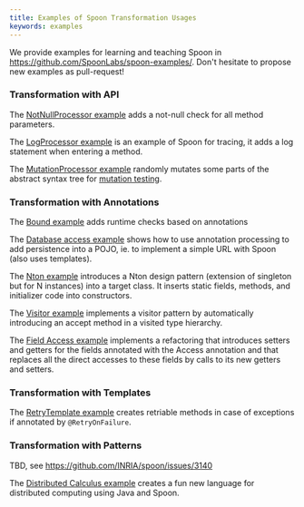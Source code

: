 ```yaml
---
title: Examples of Spoon Transformation Usages
keywords: examples
---
```


We provide examples for learning and teaching Spoon in <https://github.com/SpoonLabs/spoon-examples/>. Don't hesitate to propose new examples as pull-request!

### Transformation with API

The [NotNullProcessor example](https://github.com/SpoonLabs/spoon-examples/blob/master/src/main/java/fr/inria/gforge/spoon/transformation/notnullcheck/NotNullCheckAdderProcessor.java) adds a not-null check for all method parameters.

The [LogProcessor example](https://github.com/SpoonLabs/spoon-examples/blob/master/src/main/java/fr/inria/gforge/spoon/transformation/autologging/LogProcessor.java) is an example of Spoon for tracing, it adds a log statement when entering a method.

The [MutationProcessor example](https://github.com/SpoonLabs/spoon-examples/tree/master/src/main/java/fr/inria/gforge/spoon/transformation/mutation) randomly mutates some parts of the abstract syntax tree for [mutation testing](http://en.wikipedia.org/wiki/Mutation_testing).

### Transformation with Annotations 

The [Bound example](https://github.com/SpoonLabs/spoon-examples/tree/master/src/main/java/fr/inria/gforge/spoon/transformation/bound) adds runtime checks based on annotations

The [Database access example](https://github.com/SpoonLabs/spoon-examples/tree/master/src/main/java/fr/inria/gforge/spoon/transformation/dbaccess) shows how to use annotation processing to add persistence into a POJO, ie. to implement a simple URL with Spoon (also uses templates).

The [Nton example](https://gforge.inria.fr/scm/viewvc.php/trunk/spoon-examples/src/main/java/spoon/examples/nton/?root=spoon) introduces a Nton design pattern (extension of singleton but for N instances) into a target class. It inserts static fields, methods, and initializer code into constructors.

The [Visitor example](https://gforge.inria.fr/scm/viewvc.php/trunk/spoon-examples/src/main/java/spoon/examples/visitor/?root=spoon) implements a visitor pattern by automatically introducing an accept method in a visited type hierarchy.

The [Field Access example](https://gforge.inria.fr/scm/viewvc.php/trunk/spoon-examples/src/main/java/spoon/examples/fieldaccess/?root=spoon) implements a refactoring that introduces setters and getters for the fields annotated with the Access annotation and that replaces all the direct accesses to these fields by calls to its new getters and setters.

### Transformation with Templates

The [RetryTemplate example](https://github.com/SpoonLabs/spoon-examples/tree/master/src/main/java/fr/inria/gforge/spoon/transformation/retry) creates retriable methods in case of exceptions if annotated by `@RetryOnFailure`.

### Transformation with Patterns

TBD, see <https://github.com/INRIA/spoon/issues/3140>

The [Distributed Calculus example](https://gforge.inria.fr/scm/viewvc.php/trunk/spoon-examples/src/main/java/spoon/examples/distcalc/?root=spoon) creates a fun new language for distributed computing using Java and Spoon.
